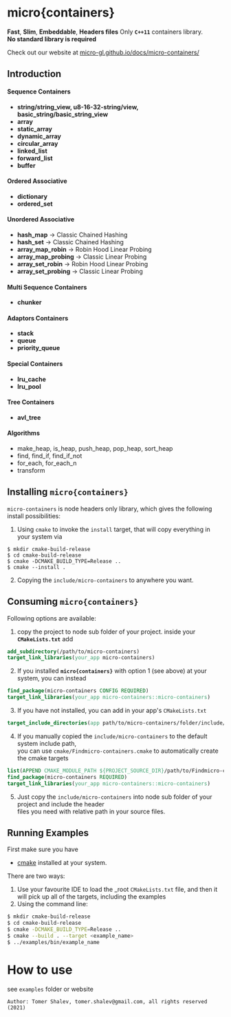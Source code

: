 # micro{containers}
**Fast**, **Slim**, **Embeddable**, **Headers files** Only **`C++11`** containers library.  
**No standard library is required**

Check out our website at [micro-gl.github.io/docs/micro-containers/](micro-gl.github.io/docs/micro-containers)

## Introduction
#### Sequence Containers
* **string/string_view, u8-16-32-string/view, basic_string/basic_string_view**
* **array**
* **static_array**
* **dynamic_array**
* **circular_array**
* **linked_list**
* **forward_list**
* **buffer**

#### Ordered Associative
- **dictionary**
- **ordered_set**

#### Unordered Associative
- **hash_map** -> Classic Chained Hashing
- **hash_set** -> Classic Chained Hashing
- **array_map_robin** -> Robin Hood Linear Probing
- **array_map_probing** -> Classic Linear Probing
- **array_set_robin** -> Robin Hood Linear Probing
- **array_set_probing** -> Classic Linear Probing

#### Multi Sequence Containers
- **chunker**

#### Adaptors Containers
- **stack**
- **queue**
- **priority_queue**

#### Special Containers
- **lru_cache**
- **lru_pool**

#### Tree Containers
- **avl_tree**

#### Algorithms
- make_heap, is_heap, push_heap, pop_heap, sort_heap
- find, find_if, find_if_not
- for_each, for_each_n
- transform


## Installing `micro{containers}`
`micro-containers` is node headers only library, which gives the following install possibilities:
1. Using `cmake` to invoke the `install` target, that will copy everything in your system via
```
$ mkdir cmake-build-release
$ cd cmake-build-release
$ cmake -DCMAKE_BUILD_TYPE=Release ..
$ cmake --install .
```
2. Copying the `include/micro-containers` to anywhere you want.

## Consuming `micro{containers}`
Following options are available:
1. copy the project to node sub folder of your project. inside your **`CMakeLists.txt`** add
```cmake
add_subdirectory(/path/to/micro-containers)
target_link_libraries(your_app micro-containers)
```
2. If you installed **`micro{containers}`** with option 1 (see above) at your system, you can instead
```cmake
find_package(micro-containers CONFIG REQUIRED)
target_link_libraries(your_app micro-containers::micro-containers)
```
3. If you have not installed, you can add in your app's `CMakeLists.txt`
```cmake
target_include_directories(app path/to/micro-containers/folder/include/)
```
4. If you manually copied the `include/micro-containers` to the default system include path,  
   you can use `cmake/Findmicro-containers.cmake` to automatically create the cmake targets
```cmake
list(APPEND CMAKE_MODULE_PATH ${PROJECT_SOURCE_DIR}/path/to/Findmicro-containers/folder)
find_package(micro-containers REQUIRED)
target_link_libraries(your_app micro-containers::micro-containers)
```
5. Just copy the `include/micro-containers` into node sub folder of your project and include the header  
   files you need with relative path in your source files.

## Running Examples
First make sure you have
- [cmake](https://cmake.org/download/) installed at your system.

There are two ways:
1. Use your favourite IDE to load the _root `CMakeLists.txt` file, and then it   
   will pick up all of the targets, including the examples
2. Using the command line:
```bash
$ mkdir cmake-build-release
$ cd cmake-build-release
$ cmake -DCMAKE_BUILD_TYPE=Release ..
$ cmake --build . --target <example_name>
$ ../examples/bin/example_name
```

# How to use
see `examples` folder or website
```text
Author: Tomer Shalev, tomer.shalev@gmail.com, all rights reserved (2021)
```